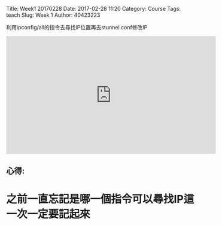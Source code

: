 Title: Week1 20170228 
Date: 2017-02-28 11:20
Category: Course
Tags: teach
Slug: Week 1
Author: 40423223

<!-- PELICAN_END_SUMMARY -->

<p>利用ipconfig/all的指令去尋找IP位置再去stunnel.conf修改IP</p>

<iframe width="560" height="315" src="https://www.youtube.com/embed/YRcfFBJLCaU" frameborder="0" allowfullscreen></iframe>

<h2>心得:</h2>
<h1>之前一直忘記是哪一個指令可以尋找IP這一次一定要記起來</h1>